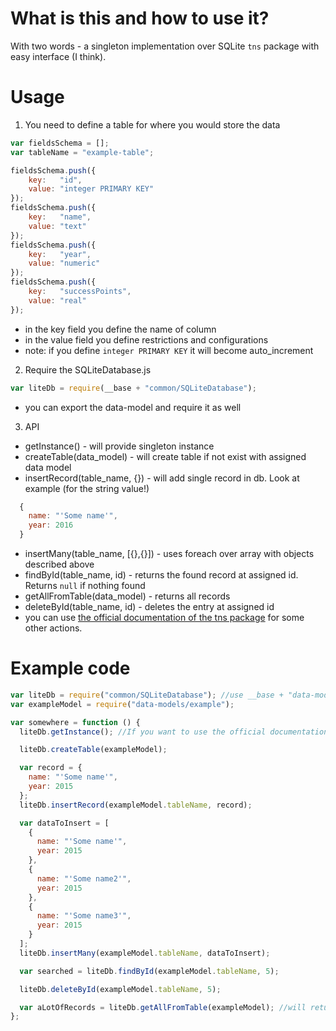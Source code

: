 # What is this and how to use it?

With two words - a singleton implementation over SQLite `tns` package with easy interface (I think).


# Usage
1. You need to define a table for where you would store the data
```javascript
var fieldsSchema = [];
var tableName = "example-table";

fieldsSchema.push({
    key:   "id",
    value: "integer PRIMARY KEY"
});
fieldsSchema.push({
    key:   "name",
    value: "text"
});
fieldsSchema.push({
    key:   "year",
    value: "numeric"
});
fieldsSchema.push({
    key:   "successPoints",
    value: "real"
});
```
* in the key field you define the name of column
* in the value field you define restrictions and configurations
* note: if you define `integer PRIMARY KEY` it will become auto_increment

2. Require the SQLiteDatabase.js
```javascript
var liteDb = require(__base + "common/SQLiteDatabase");
```
* you can export the data-model and require it as well

3. API

* getInstance() - will provide singleton instance
* createTable(data_model) - will create table if not exist with assigned data model
* insertRecord(table_name, {}) - will add single record in db. Look at example (for the string value!)

```javascript
  {
    name: "'Some name'",
    year: 2016
  }
```

* insertMany(table_name, [{},{}]) - uses foreach over array with objects described above
* findById(table_name, id) - returns the found record at assigned id. Returns `null` if nothing found
* getAllFromTable(data_model) - returns all records
* deleteById(table_name, id) - deletes the entry at assigned id
* you can use [the official documentation of the tns package](https://github.com/NathanaelA/nativescript-sqlite) for some other actions.

# Example code
```javascript
var liteDb = require("common/SQLiteDatabase"); //use __base + "data-models/example" if you keep this architecture
var exampleModel = require("data-models/example");

var somewhere = function () {
  liteDb.getInstance(); //If you want to use the official documentation api

  liteDb.createTable(exampleModel);

  var record = {
    name: "'Some name'",
    year: 2015
  };
  liteDb.insertRecord(exampleModel.tableName, record);

  var dataToInsert = [
    {
      name: "'Some name'",
      year: 2015
    },
    {
      name: "'Some name2'",
      year: 2015
    },
    {
      name: "'Some name3'",
      year: 2015
    }
  ];
  liteDb.insertMany(exampleModel.tableName, dataToInsert);

  var searched = liteDb.findById(exampleModel.tableName, 5);

  liteDb.deleteById(exampleModel.tableName, 5);

  var aLotOfRecords = liteDb.getAllFromTable(exampleModel); //will return [{},{}] with exampleModel structure
};
```
